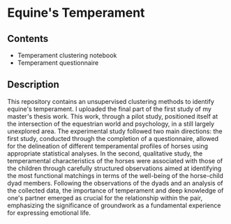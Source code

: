 # Equine's Temperament
## Contents
- Temperament clustering notebook
- Temperament questionnaire
## Description
This repository contains an unsupervised clustering methods to identify equine's temperament.
I uploaded the final part of the first study of my master's thesis work. This work, through a pilot study, positioned itself at the intersection of the equestrian world and psychology, 
in a still largely unexplored area. The experimental study followed two main directions: the first study, conducted through the completion of a questionnaire, 
allowed for the delineation of different temperamental profiles of horses using appropriate statistical analyses. 
In the second, qualitative study, the temperamental characteristics of the horses were associated with those of the children through carefully structured observations 
aimed at identifying the most functional matchings in terms of the well-being of the horse-child dyad members. 
Following the observations of the dyads and an analysis of the collected data, the importance of temperament and deep knowledge of one's partner emerged as crucial 
for the relationship within the pair, emphasizing the significance of groundwork as a fundamental experience for expressing emotional life.
